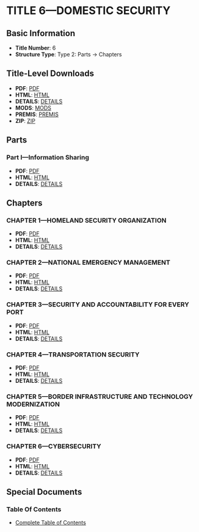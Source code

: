 # TITLE 6—DOMESTIC SECURITY

## Basic Information
- **Title Number**: 6
- **Structure Type**: Type 2: Parts → Chapters

## Title-Level Downloads
- **PDF**: [PDF](https://www.govinfo.gov/content/pkg/USCODE-2023-title6/pdf/USCODE-2023-title6.pdf)
- **HTML**: [HTML](https://www.govinfo.gov/content/pkg/USCODE-2023-title6/html/USCODE-2023-title6.htm)
- **DETAILS**: [DETAILS](https://www.govinfo.gov/app/details/USCODE-2023-title6/)
- **MODS**: [MODS](https://www.govinfo.gov/metadata/pkg/USCODE-2023-title6/mods.xml)
- **PREMIS**: [PREMIS](https://www.govinfo.gov/metadata/pkg/USCODE-2023-title6/premis.xml)
- **ZIP**: [ZIP](https://www.govinfo.gov/content/pkg/USCODE-2023-title6.zip)

## Parts

### Part I—Information Sharing
- **PDF**: [PDF](https://www.govinfo.gov/content/pkg/USCODE-2023-title6/pdf/USCODE-2023-title6-partI.pdf)
- **HTML**: [HTML](https://www.govinfo.gov/content/pkg/USCODE-2023-title6/html/USCODE-2023-title6-partI.htm)
- **DETAILS**: [DETAILS](https://www.govinfo.gov/app/details/USCODE-2023-title6-partI/)

## Chapters

### CHAPTER 1—HOMELAND SECURITY ORGANIZATION
- **PDF**: [PDF](https://www.govinfo.gov/content/pkg/USCODE-2023-title6/pdf/USCODE-2023-title6-chapter1.pdf)
- **HTML**: [HTML](https://www.govinfo.gov/content/pkg/USCODE-2023-title6/html/USCODE-2023-title6-chapter1.htm)
- **DETAILS**: [DETAILS](https://www.govinfo.gov/app/details/USCODE-2023-title6-chapter1/)

### CHAPTER 2—NATIONAL EMERGENCY MANAGEMENT
- **PDF**: [PDF](https://www.govinfo.gov/content/pkg/USCODE-2023-title6/pdf/USCODE-2023-title6-chapter2.pdf)
- **HTML**: [HTML](https://www.govinfo.gov/content/pkg/USCODE-2023-title6/html/USCODE-2023-title6-chapter2.htm)
- **DETAILS**: [DETAILS](https://www.govinfo.gov/app/details/USCODE-2023-title6-chapter2/)

### CHAPTER 3—SECURITY AND ACCOUNTABILITY FOR EVERY PORT
- **PDF**: [PDF](https://www.govinfo.gov/content/pkg/USCODE-2023-title6/pdf/USCODE-2023-title6-chapter3.pdf)
- **HTML**: [HTML](https://www.govinfo.gov/content/pkg/USCODE-2023-title6/html/USCODE-2023-title6-chapter3.htm)
- **DETAILS**: [DETAILS](https://www.govinfo.gov/app/details/USCODE-2023-title6-chapter3/)

### CHAPTER 4—TRANSPORTATION SECURITY
- **PDF**: [PDF](https://www.govinfo.gov/content/pkg/USCODE-2023-title6/pdf/USCODE-2023-title6-chapter4.pdf)
- **HTML**: [HTML](https://www.govinfo.gov/content/pkg/USCODE-2023-title6/html/USCODE-2023-title6-chapter4.htm)
- **DETAILS**: [DETAILS](https://www.govinfo.gov/app/details/USCODE-2023-title6-chapter4/)

### CHAPTER 5—BORDER INFRASTRUCTURE AND TECHNOLOGY MODERNIZATION
- **PDF**: [PDF](https://www.govinfo.gov/content/pkg/USCODE-2023-title6/pdf/USCODE-2023-title6-chapter5.pdf)
- **HTML**: [HTML](https://www.govinfo.gov/content/pkg/USCODE-2023-title6/html/USCODE-2023-title6-chapter5.htm)
- **DETAILS**: [DETAILS](https://www.govinfo.gov/app/details/USCODE-2023-title6-chapter5/)

### CHAPTER 6—CYBERSECURITY
- **PDF**: [PDF](https://www.govinfo.gov/content/pkg/USCODE-2023-title6/pdf/USCODE-2023-title6-chapter6.pdf)
- **HTML**: [HTML](https://www.govinfo.gov/content/pkg/USCODE-2023-title6/html/USCODE-2023-title6-chapter6.htm)
- **DETAILS**: [DETAILS](https://www.govinfo.gov/app/details/USCODE-2023-title6-chapter6/)

## Special Documents

### Table Of Contents
- [Complete Table of Contents](https://www.govinfo.gov/content/pkg/USCODE-2023-title6/html/USCODE-2023-title6.htm)
